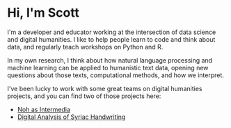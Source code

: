 # Hi, I'm Scott

I'm a developer and educator working at the intersection of data science and digital humanities. I like to help people learn to code and think about data, and regularly teach workshops on Python and R.

In my own research, I think about how natural language processing and machine learning can be applied to humanistic text data, opening new questions about those texts, computational methods, and how we interpret.

I've been lucky to work with some great teams on digital humanities projects, and you can find two of those projects here:

- [Noh as Intermedia](http://noh.stanford.edu/)
- [Digital Analysis of Syriac Handwriting](http://dash.stanford.edu/)

<!--
**csbailey5t/csbailey5t** is a ✨ _special_ ✨ repository because its `README.md` (this file) appears on your GitHub profile.

Here are some ideas to get you started:

- 🔭 I’m currently working on ...
- 🌱 I’m currently learning ...
- 👯 I’m looking to collaborate on ...
- 🤔 I’m looking for help with ...
- 💬 Ask me about ...
- 📫 How to reach me: ...
- 😄 Pronouns: ...
- ⚡ Fun fact: ...
-->
